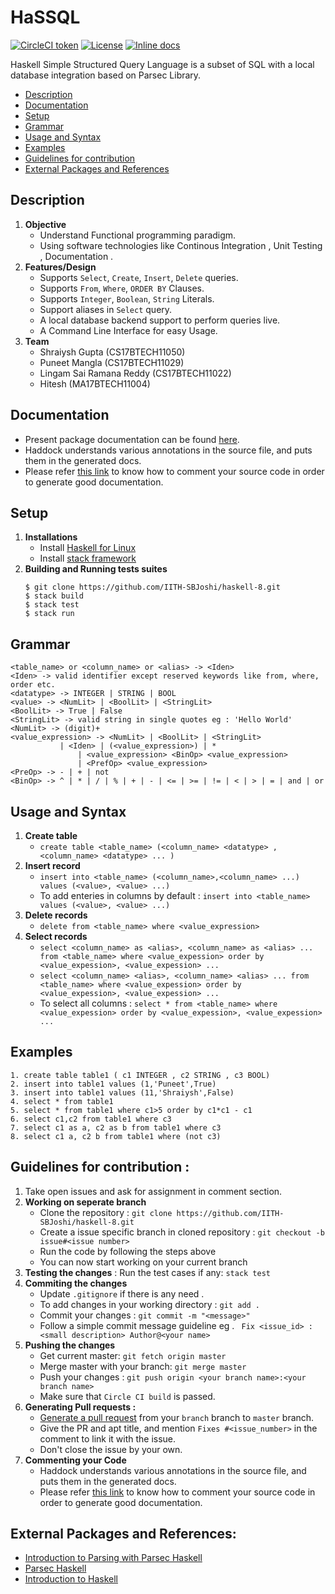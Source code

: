 # HaSSQL
[![CircleCI token](https://img.shields.io/circleci/token/734a9a6d01b2f9e068ffedcf869c71a598de6ade/project/github/IITH-SBJoshi/haskell-8/master.svg?logo=circleci&style=for-the-badge)](https://circleci.com/gh/IITH-SBJoshi/haskell-8/tree/master)
[![License](https://img.shields.io/badge/License-BSD--3-informational.svg?style=for-the-badge)](https://github.com/IITH-SBJoshi/haskell-8/blob/master/LICENSE)
[![Inline docs](https://img.shields.io/badge/Haddock-Reference-blue.svg?style=for-the-badge&logo=haskell)](http://104.211.220.36/docs/index.html)

Haskell Simple Structured Query Language is a subset of SQL with a local database integration based on Parsec Library.

* [Description](#description)
* [Documentation](#documentation)
* [Setup](#setup)
* [Grammar](#grammar)
* [Usage and Syntax](#usage-and-syntax)
* [Examples](#examples)
* [Guidelines for contribution](#guidelines-for-contribution)
* [External Packages and References](#external-packages-and-references)

## Description
1. **Objective**
	- Understand Functional programming paradigm.
	- Using software technologies like Continous Integration , Unit Testing , Documentation .
2. **Features/Design**
	- Supports ```Select```, ```Create```, ```Insert```, ```Delete``` queries.
	- Supports ```From```, ```Where```, ```ORDER BY``` Clauses.
	- Supports ```Integer```, ```Boolean```, ```String``` Literals.
	- Support aliases in ```Select``` query.
	- A local database backend support to perform queries live.
	- A Command Line Interface for easy Usage.
3. **Team**
	- Shraiysh Gupta (CS17BTECH11050)
	- Puneet Mangla (CS17BTECH11029)
	- Lingam Sai Ramana Reddy (CS17BTECH11022)
	- Hitesh (MA17BTECH11004)
  
## Documentation
  - Present package documentation can be found [here](http://104.211.220.36/docs/index.html).
  - Haddock understands various annotations in the source file, and puts them in the generated docs.
  - Please refer [this link](https://www.haskell.org/haddock/doc/html/markup.html) to know how to comment your source code in order to generate good documentation.
  
 ## Setup
 1. **Installations**
      - Install [Haskell for Linux](https://www.haskell.org/downloads/linux/)
      - Install [stack framework](https://docs.haskellstack.org/en/stable/README/)
 2. **Building and Running tests suites**
      ```
      $ git clone https://github.com/IITH-SBJoshi/haskell-8.git
      $ stack build
      $ stack test
      $ stack run
     ```
 ## Grammar
 ```
 <table_name> or <column_name> or <alias> -> <Iden>
 <Iden> -> valid identifier except reserved keywords like from, where, order etc.
 <datatype> -> INTEGER | STRING | BOOL
 <value> -> <NumLit> | <BoolLit> | <StringLit>
 <BoolLit> -> True | False
 <StringLit> -> valid string in single quotes eg : 'Hello World'
 <NumLit> -> (digit)+
 <value_expression> -> <NumLit> | <BoolLit> | <StringLit> 
 			| <Iden> | (<value_expression>) | * 
				| <value_expression> <BinOp> <value_expression>
				| <PrefOp> <value_expression>
 <PreOp> -> - | + | not 
 <BinOp> -> ^ | * | / | % | + | - | <= | >= | != | < | > | = | and | or
 ```
 ## Usage and Syntax
 1. **Create table**
      -  ```create table <table_name> (<column_name> <datatype> ,<column_name> <datatype> ... )```
 2. **Insert record**
      - ```insert into <table_name> (<column_name>,<column_name> ...) values (<value>, <value> ...)``` 
      - To add enteries in columns by default : ```insert into <table_name> values (<value>, <value> ...)```
 3. **Delete records**
      - ```delete from <table_name> where <value_expression>```
 4. **Select records**
      - ```select <column_name> as <alias>, <column_name> as <alias> ... from <table_name> where <value_expession> order by <value_expession>, <value_expession> ...```
      - ```select <column_name> <alias>, <column_name> <alias> ... from <table_name> where <value_expession> order by <value_expession>, <value_expession> ...```
      - To select all columns : ```select * from <table_name> where <value_expession> order by <value_expession>, <value_expession> ...```
 
 ## Examples
 ```
 1. create table table1 ( c1 INTEGER , c2 STRING , c3 BOOL)
 2. insert into table1 values (1,'Puneet',True)
 3. insert into table1 values (11,'Shraiysh',False)
 4. select * from table1
 5. select * from table1 where c1>5 order by c1*c1 - c1
 6. select c1,c2 from table1 where c3
 7. select c1 as a, c2 as b from table1 where c3
 8. select c1 a, c2 b from table1 where (not c3)
 ```
      
## Guidelines for contribution :
1. Take open issues and ask for assignment in comment section.
2. **Working on seperate branch**
	- Clone the repository : ```git clone https://github.com/IITH-SBJoshi/haskell-8.git```
	- Create a issue specific branch in cloned repository : ```git checkout -b issue#<issue number>```
	- Run the code by following the steps above
	- You can now start working on your current branch
3. **Testing the changes** : Run the test cases if any: ```stack test```
4. **Commiting the changes**
	- Update ```.gitignore``` if there is any need .
	- To add changes in your working directory : ```git add .```
	- Commit your changes : ```git commit -m "<message>"```
	- Follow a simple commit message guideline eg . ``` Fix <issue_id> : <small description> Author@<your name>```
5. **Pushing the changes**
	- Get current master: `git fetch origin master`
	- Merge master with your branch: `git merge master`
	- Push your changes : ```git push origin <your branch name>:<your branch name>```
	- Make sure that ```Circle CI build``` is passed.
6. **Generating Pull requests :**
	- [Generate a pull request](https://help.github.com/articles/about-pull-requests/) from your ```branch``` branch to ```master``` branch.
	- Give the PR and apt title, and mention `Fixes #<issue_number>` in the comment to link it with the issue.
	- Don't close the issue by your own.
7. **Commenting your Code**
	- Haddock understands various annotations in the source file, and puts them in the generated docs.
	- Please refer [this link](https://www.haskell.org/haddock/doc/html/markup.html) to know how to comment your source code in order to generate good documentation.

## External Packages and References:
- [Introduction to Parsing with Parsec Haskell](http://jakewheat.github.io/intro_to_parsing/)
- [Parsec Haskell](https://github.com/haskell/parsec)
- [Introduction to Haskell](http://learnyouahaskell.com/)
 


